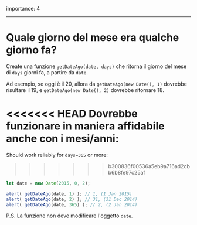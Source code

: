 importance: 4

---

# Quale giorno del mese era qualche giorno fa?

Create una funzione `getDateAgo(date, days)` che ritorna il giorno del mese di `days` giorni fa, a partire da `date`.

Ad esempio, se oggi è il 20, allora da `getDateAgo(new Date(), 1)` dovrebbe risultare il 19, e `getDateAgo(new Date(), 2)` dovrebbe ritornare 18.

<<<<<<< HEAD
Dovrebbe funzionare in maniera affidabile anche con i mesi/anni:
=======
Should work reliably for `days=365` or more:
>>>>>>> b300836f00536a5eb9a716ad2cbb6b8fe97c25af

```js
let date = new Date(2015, 0, 2);

alert( getDateAgo(date, 1) ); // 1, (1 Jan 2015)
alert( getDateAgo(date, 2) ); // 31, (31 Dec 2014)
alert( getDateAgo(date, 365) ); // 2, (2 Jan 2014)
```

P.S. La funzione non deve modificare l'oggetto `date`.
